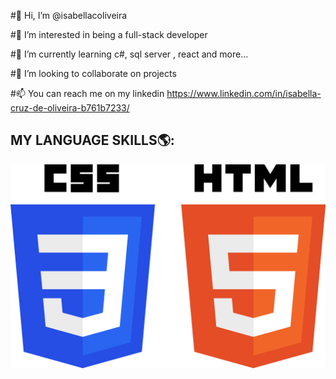  #👋 Hi, I’m @isabellacoliveira
 
 #👀 I’m interested in being a full-stack developer
 
 #🌱 I’m currently learning c#, sql server , react and more... 
 
 #💞️ I’m looking to collaborate on projects
 
 #📫 You can reach me on my linkedin https://www.linkedin.com/in/isabella-cruz-de-oliveira-b761b7233/ 

<!---
isabellacoliveira/isabellacoliveira is a ✨ special ✨ repository because its `README.md` (this file) appears on your GitHub profile.
You can click the Preview link to take a look at your changes.
--->

## MY LANGUAGE SKILLS🌎:
![LANGUAGES](./imagens/csshtml.png)



